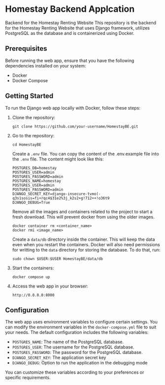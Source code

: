 # Homestay Backend Applcation
Backend for the Homestay Renting Website
This repository is the backend for the Homestay Renting Website that uses Django framework, utilizes PostgreSQL as the database and is containerized using Docker.

## Prerequisites

Before running the web app, ensure that you have the following dependencies installed on your system:

- Docker
- Docker Compose

## Getting Started

To run the Django web app locally with Docker, follow these steps:

1. Clone the repository:

   ```shell
   git clone https://github.com/your-username/HomestayBE.git
   ```
2. Go to the repository:

   ```shell
   cd HomestayBE
   ```
   
   Create a `.env` file. You can copy the content of the .env.example file into the `.env` file. The content might look like this:

   ```
   POSTGRES_DB=homestay
   POSTGRES_USER=admin
   POSTGRES_PASSWORD=admin
   POSTGRES_NAME=homestay
   POSTGRES_USER=admin
   POSTGRES_PASSWORD=admin
   DJANGO_SECRET_KEY=django-insecure-tvmo(-q3s1sosis=fi+rqc4$31e2%3j_k2s2+g!712++!o36t9
   DJANGO_DEBUG=True
   ```

   Remove all the images and containers related to the project to start a fresh download. This will prevent docker from using the older images.

   ```
   docker container rm <container_name>
   docker rmi <image_name>
   ```

   Create a `data/db` directory inside the container. This will keep the data even when you restart the containers. Docker will also need permissions for writting to the `data` directory for storing the database. To do that, run:

   ```
   sudo chown $USER:$USER HomestayBE/data/db
   ```

3. Start the containers:

   ```shell
   docker compose up
   ```
4. Access the web app in your browser:

   ```angular2html
   http://0.0.0.0:8000
   ```
## Configuration

The web app uses environment variables to configure certain settings. You can modify the environment variables in the `docker-compose.yml` file to suit your needs. The default configuration includes the following variables:

- `POSTGRES_NAME`: The name of the PostgreSQL database.
- `POSTGRES_USER`: The username for the PostgreSQL database.
- `POSTGRES_PASSWORD`: The password for the PostgreSQL database. 
- `DJANGO_SECRET_KEY`: The application secret key
- `DJANGO_DEBUG`: Option to run the application in the debugging mode

You can customize these variables according to your preferences or specific requirements.
